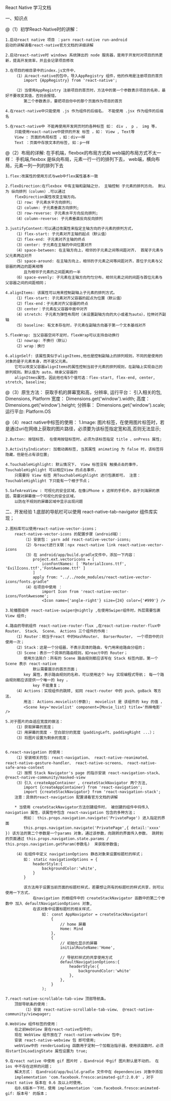 React Native 学习文档


一、知识点


@（1）初学React-Native时的讲解：

    1.启动react native 项目 ：yarn react-native run-android
    启动的讲解请看react-native官方文档的详细讲解

    2.启动react-native时 windows 系统弹出的 node 服务器，是用于开发时对项目的热更新，提高开发效率，并且会记录项目修改

    3.在项目的根目录中的index.js文件中，
        （1）从react-native的包中，导入AppRegistry 组件，他的作用是注册项目的首页
            import {AppRegistry} from 'react-native';

        （2）当使用AppRegistry 注册项目的首页时，方法中的第一个参数表示项目的名称，最好不要改变其值，否则会报错，
            第二个参数表示，要把项目你中的那个页面作为项目的首页

    4.在react-native中只能使用 .js 作为组件的后缀名， 不能使用 .jsx 作为组件的后缀名

    5.在react-native中 不能再使用开发网页时的各种标签 如： div ， p ， img 等，
        只能使用react-native中提供的开发 标签 ，如： View , Text等
        View : 页面的布局标签 ，如：div一样
        Text ：页面中存放文本的标签, 如：p一样


@（2）布局的详解:
    在手机端，flexbox的布局方式和 web端的布局方式不太一样：
        手机端,flexbox 是纵向布局，元素一行一行的排列下去，
        web端，横向布局，元素一列一列的排列下去

    1.flex:改属性的使用方式与web中flex属性基本一致

    2.flexDirection:在flexbox 中有主轴和副轴之分， 主轴控制 子元素的排列方向， 默认为 纵向排列（column）.可以通过
        flexDirection属性改变主轴方向。
        （1）row: 子元素水平方向排列;
        （2）column: 子元素垂直方向排列;
        （3）row-reverse: 子元素水平方向反向排列;
        （4）column-reverse: 子元素垂直反向反向排列
    
    3.justifyContent:可以通过改属性来指定主轴方向的子元素的排列方式，
        （1）flex-start: 子元素对齐主轴的起点（默认值）
        （2）flex-end: 子元素对齐主轴的终点
        （3）center: 子元素在主轴的中间位置对齐
        （4）space-between: 在主轴方向上，相邻的子元素之间等间距对齐， 首尾子元素与父元素两边对齐
        （5）space-around: 在主轴方向上，相邻的子元素之间等间距对齐，首位子元素与父容器的两边的距离相等
            且为相邻子元素的之间距离的一半
        （6）space-evenly: 子元素在主轴方向均匀分布，相邻元素之间的间距与首位元素与父容器之间的间距相同；

    4.alignItems: 该属性可以用来控制副轴上子元素的排列方式。
        （1）flex-start: 子元素对齐父容器的起点为位置（默认值）
        （2）flex-end：子元素对齐父容器的终点
        （3）center：子元素在父容器中居中对齐
        （4）stretch: 子元素为弹性布局时（未设置副轴方向的大小或者为auto），拉伸对齐副轴
        （5）baseline: 有文本存在时，子元素在副轴方向基于第一个文本基线对齐

    5.flexWrap: 当父容器空间不足时，flexWrap可以支持自动换行
        （1）nowrap: 不换行（默认）
        （2）wrap：换行

    6.alignSelf: 该属性类似于alignItems,他也是控制副轴上的排列规则，不同的是使用的对象的是子元素本身，而不是父元素。
        它可以改变父容器alignItems的属性控制当前子元素的排列规则，在副轴上实现自己的排列规则。默认值为 auto，继承父容器的
        alignItmes属性。因此他也有5个值可选：flex-start, flex-end, center, stretch, baseline;

        
@（3）原生方法：
    获取手机的屏幕宽和高，分辨率, 运行平台：
        引入相关的包, Dimensions, Platform
        宽度： Dimensions.get('window').width;
        高度： Dimensions.get('window').height;
        分辨率： Dimensions.get('window').scale;
        运行平台: Platform.OS


@（4）react native中标签的使用：
    1.Image: 图片标签，在使用图片标签时，若是通过uri在网络上获取的图片路径，必须要为该标签指定宽和高,否则无法显示;

    2.Button: 按钮标签， 在使用按钮标签时，必须为该标签指定 title 、onPress 属性;

    3.ActivityIndicator: 加载动画标签, 当其属性 animating 为 false 时，该标签将隐藏，但是任占有该位置;

    4.TouchableHighlight: 默认情况下， View 标签没有 触摸点击的事件， TouchableHighlight 可以相应View 的点击事件，
        只需要将 View 标签 用TouchableHighlight 进行包裹即可， 注意：TouchableHighlight 下只能有一个根子节点；

    5.SafeAreaView : 可视化的安全区域，在像iPhone x 这样的手机中，由于刘海屏的原因，需要对屏幕做一个可视化的安全区域，
        以防在不规则的屏幕区域中显示出现问题




二、开发经验
    1.底部的导航栏可以使用 react-native-tab-navigator 组件库实现；

    2.图标库可以使用react-native-vector-icons；
        react-native-vector-icons 的配置步骤（android端）：
            （1）安装包： yarn add react-native-vector-icons;
            （2）与react进行关联：npx react-native link react-native-vector-icons
            （3）在 android/app/build.gradle文件中，添加一下内容：
                project.ext.vectoricons = [
                    iconFontNames: [ 'MaterialIcons.ttf', 'EvilIcons.ttf','FontAwesome.ttf' ]
                ]
                apply from: "../../node_modules/react-native-vector-icons/fonts.gradle"
            （4）在项目中使用 ：  
                    import Icon from 'react-native-vector-icons/FontAwesome';
                    <Icon name={'angle-right'} size={24} color={'#999'} />

    3.轮播图组件 react-native-swiper@nightly ,在使用Swiper组件时，外层需要包裹 View 组件;

    4.路由的导航组件 react-native-router-flux ,在react-native-router-flux中 Router、 Stack、 Scene、 Actions 三个组件的作用：
        （1）Router：相当于react 中的HashRouter、 BarserRouter， 一个项目中的只使用一次；
        （2）Stack：这是一个分组器，不表示具体的路由，专门用来给路由分组的；
        （3）Scene：表示一个具体的路由规则，如react中的 Router；
            使用方法简介：所有的 Scene 路由规则都应该写在 Stack 标签内部，第一个 Scene 表示 react-native 
                默认需要展示的首页页面；
            key 属性，表示路由规则的名称，可以使用这个 key 实现编程式导航； 每一个路由规则都应该提供一个唯一的 key ，
                key 不能重复；
        （4）Actions：实现组件的跳转, 如同 react-router 中的 push、goBack 等方法，
            用法： Actions.movielist(参数);  movielist 是 该组件的 key 的值 ，
            <Scene key='movielist' component={Movie_list} title='热映电影' />

    5.对于图片的自适应宽度的做法：
        （1）获取屏幕的宽度；
        （2）用屏幕的宽度 - 空白部分的宽度（paddingLeft、paddingRight ...）；
        （3）将图片设置为剩余的宽度；


    6.react-navigation 的使用：
        （1）安装相关的包: react-navigation、 react-native-reanimated、 react-native-gesture-handler、 react-native-screens、 react-native-safe-area-context
        （2）按照 Stack Navigator's page 的指示安装 react-navigation-stack、 @react-native-community/masked-view
        （3）引入 createAppContainer , createStackNavigator 两个方法,
            import {createAppContainer} from 'react-navigation';
            import {createStackNavigator} from 'react-navigation-stack';
        注意：具体的react-navigation 配置请看官方文档的讲解

        * 当使用 createStackNavigator方法创建组件时， 被创建的组件中将传入 navigation 属性，该属性中包含 react-navigation 包含的多种方法；
            例如： this.props.navigation.navigate('PrivatePage') 进入指定的界面
            this.props.navigation.navigate('PrivatePage',{ detail:'xxxx' }) 该方法的第二个参数是一个params 对象，通过该参数，向跳转的界面传入参数， 跳转到的页面通过 this.props.navigation.state.params / this.props.navigation.getParam(参数名)  来获取参数值;

        （4）在组件中定义 navigationOptions 静态对象来设置标题栏的样式；
            如： static navigationOptions = {
                headerStyle:{
                    backgroundColor:'white',
                }
            }

            该方法用于设置当前页面的标题栏样式，若要想让所有的标题栏的样式共享，则可以使用一下方式，
                在navigation 的根组件中的 createStackNavigator 函数中的第二个参数中 加入 defaultNavigationOptions 对象,
                在该对象中设置标题栏的相关样式.
                    如： const AppNavigator = createStackNavigator(
                        {
                            // home 屏幕
                            Home: Mind
                        },
                        {
                            // 初始化显示的屏幕
                            initialRouteName:'Home',
                            
                            // 导航栏样式的共享使用方式
                            defaultNavigationOptions:{
                                headerStyle:{
                                    backgroundColor:'white'
                                },
                            },
                        }
                    );

    7.react-native-scrollable-tab-view 顶部导航条。
        顶部导航条的使用：
            （1）安装 react-native-scrollable-tab-view、 @react-native-community/viewpager;

    8.WebView 组件标签的使用：
        在之前WebView 是在react-native包中的;
        现在 WebView 组件放在了 react-native-webview 包中;
        安装 react-native-webview 包 即可使用;
        webView中的 renderLoading 函数用于定制一个加载治指示器，使用该函数时，必须将startInLoadingState 属性设置为 true;

    9.在react native 中使用 gif 图片时 ，在android 中gif 图片默认是不动的， 在 ios 中不存在这样的问题；
        解决方式： 在android/app/build.gradle 文件中在 dependencies 对象中添加 
        implementation 'com.facebook.fresco:animated-gif:2.0.0' ，对于 react native 版本在 0.6 及以上时使用，
        在0.6版本一下时，使用 implementation 'com.facebook.fresco:animated-gif: 版本号' 的版本；